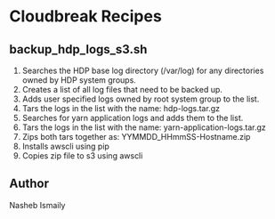 # Cloudbreak Recipes

## backup_hdp_logs_s3.sh

1. Searches the HDP base log directory (/var/log) for any directories owned by HDP system groups.
2. Creates a list of all log files that need to be backed up.
3. Adds user specified logs owned by root system group to the list.
4. Tars the logs in the list with the name: hdp-logs.tar.gz
5. Searches for yarn application logs and adds them to the list.
6. Tars the logs in the list with the name: yarn-application-logs.tar.gz
7. Zips both tars together as: YYMMDD_HHmmSS-Hostname.zip
8. Installs awscli using pip
9. Copies zip file to s3 using awscli

## Author
Nasheb Ismaily

